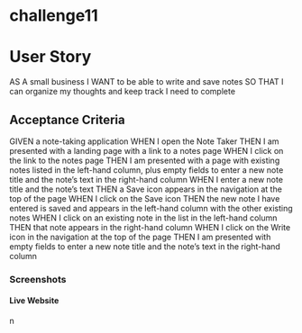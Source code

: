 # challenge11

<h1> User Story </h1>
<p>
AS A small business
I WANT to be able to write and save notes
SO THAT I can organize my thoughts and keep track I need to complete
</p>

<h2> Acceptance Criteria </h2>
<p>
GIVEN a note-taking application
WHEN I open the Note Taker
THEN I am presented with a landing page with a link to a notes page
WHEN I click on the link to the notes page
THEN I am presented with a page with existing notes listed in the left-hand column, plus empty fields to enter a new note title and the note’s text in the right-hand column
WHEN I enter a new note title and the note’s text
THEN a Save icon appears in the navigation at the top of the page
WHEN I click on the Save icon
THEN the new note I have entered is saved and appears in the left-hand column with the other existing notes
WHEN I click on an existing note in the list in the left-hand column
THEN that note appears in the right-hand column
WHEN I click on the Write icon in the navigation at the top of the page
THEN I am presented with empty fields to enter a new note title and the note’s text in the right-hand column
</p>

<h3> Screenshots </h3>

<h4> Live Website </h4>
n
